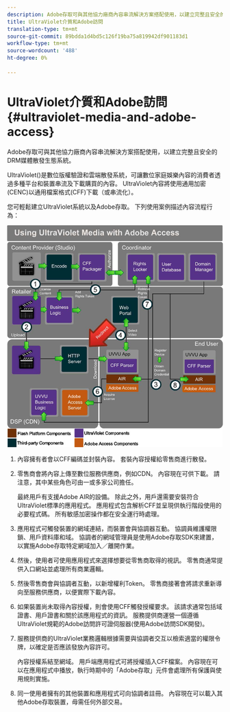 ```yaml
---
description: Adobe存取可與其他協力廠商內容串流解決方案搭配使用，以建立完整且安全的DRM媒體散發生態系統。
title: UltraViolet介質和Adobe訪問
translation-type: tm+mt
source-git-commit: 89bdda1d4bd5c126f19ba75a819942df901183d1
workflow-type: tm+mt
source-wordcount: '488'
ht-degree: 0%

---
```



# UltraViolet介質和Adobe訪問{#ultraviolet-media-and-adobe-access}

Adobe存取可與其他協力廠商內容串流解決方案搭配使用，以建立完整且安全的DRM媒體散發生態系統。

UltraViolet([](https://www.uvvu.com/))是數位版權驗證和雲端散發系統，可讓數位家庭娛樂內容的消費者透過多種平台和裝置串流及下載購買的內容。 UltraViolet內容將使用通用加密(CENC)以通用檔案格式(CFF)下載（或串流化）。

您可輕鬆建立UltraViolet系統以及Adobe存取。 下列使用案例描述內容流程行為：

<!--<a id="fig_cxy_dc2_44"></a>-->

![](assets/AdobeUV_web.png)

1. 內容擁有者會以CFF編碼並封裝內容。 套裝內容授權給零售商進行散發。
1. 零售商會將內容上傳至數位服務供應商，例如CDN。 內容現在可供下載。 請注意，其中某些角色可由一或多家公司擔任。

   最終用戶有支援Adobe AIR的設備。 除此之外，用戶還需要安裝符合UltraViolet標準的應用程式。 應用程式包含解析CFF並呈現供執行階段使用的必要程式碼。 所有敏感加密操作都在安全運行時處理。
1. 應用程式可觸發裝置的網域連結，而裝置會與協調器互動。 協調員維護權限鎖、用戶資料庫和域。 協調者的網域管理員是使用Adobe存取SDK來建置，以實施Adobe存取特定網域加入／離開作業。
1. 然後，使用者可使用應用程式來選擇想要從零售商取得的視訊。 零售商通常提供入口網站並處理所有商業邏輯。
1. 然後零售商會與協調者互動，以新增權利Token。 零售商接著會將請求重新導向至服務供應商，以便實際下載內容。
1. 如果裝置尚未取得內容授權，則會使用CFF觸發授權要求。 該請求通常包括域證書、用戶證書和關於該應用程式的資訊。 服務提供商運營一個遵循UltraViolet規範的Adobe訪問許可證伺服器(使用Adobe訪問SDK開發)。
1. 服務提供商的UltraViolet業務邏輯根據需要與協調者交互以檢索適當的權限令牌，以確定是否應該發放內容許可。

   內容授權系結至網域。 用戶端應用程式可將授權插入CFF檔案。 內容現在可以在應用程式中播放，執行時期中的「Adobe存取」元件會處理所有保護與使用規則實施。
1. 同一使用者擁有的其他裝置和應用程式可向協調者註冊。 內容現在可以載入其他Adobe存取裝置，毋需任何外部交易。

